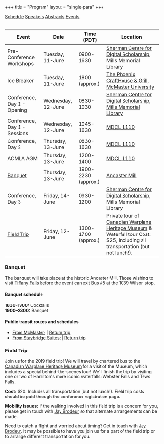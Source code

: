 +++
title = "Program"
layout = "single-para"
+++

<div class="program expanded button-group">
  <a href="../schedule" class="button">Schedule</a>
  <a href="../speakers" class="button">Speakers</a>
  <a href="../abstracts" class="button">Abstracts</a>
  <a href="../events" class="button active">Events</a>
</div>
<br />


| Event | Date | Time (PDT) | Location|
|------|-------|-------|-------|
|Pre-Conference Workshops|Tuesday, 11-June|0900-1630|[Sherman Centre for Digital Scholarship](https://scds.ca/), Mills Memorial Library |
|Ice Breaker|Tuesday, 11-June|1800 (approx.)|[The Phoenix CraftHouse & Grill, McMaster University](https://www.phoenixmcmaster.com/)|
|Conference, Day 1 - Opening|Wednesday, 12-June|0830-1030|[Sherman Centre for Digital Scholarship, Mills Memorial Library](https://goo.gl/maps/GxozpNKJKow)|
|Conference, Day 1 - Sessions|Wednesday, 12-June|1045-1630|[MDCL 1110](https://goo.gl/maps/5gCfojEqTrF2)|
|Conference, Day 2|Thursday, 13-June|0830-1630|[MDCL 1110](https://goo.gl/maps/5gCfojEqTrF2)|
|ACMLA AGM|Thursday, 13-June|1200-1400|[MDCL 1110](https://goo.gl/maps/5gCfojEqTrF2)|
|[Banquet](#Banquet)|Thursday, 13-June|1900-2230 (approx.)|[Ancaster Mill](https://goo.gl/maps/jLZvRUAbPxy)|
|Conference, Day 3|Friday, 14-June|0930-1200|[Sherman Centre for Digital Scholarship](https://scds.ca/), Mills Memorial Library|
|[Field Trip](#field-trip)|Friday, 12-June|1300-1700 (approx.)|Private tour of [Canadian Warplane Heritage Museum](https://www.warplane.com/) & Waterfall tour Cost: $25, including all transportation (but not lunch!).|

### <a name="Banquet"></a>Banquet  
The banquet will take place at the historic [Ancaster Mill](https://goo.gl/maps/jLZvRUAbPxy). Those wishing to visit [Tiffany Falls](https://tourismhamilton.com/hamilton-waterfalls/tiffany-falls) before the event can exit Bus #5 at the 1039 Wilson stop.

#### Banquet schedule
**1830-1900:** Cocktails  
**1900–2300:** Banquet  

#### Public transit routes and schedules
- [From McMaster](https://goo.gl/yMfbG6); | [Return trip](https://goo.gl/hb8Umy)
- [From Staybridge Suites](https://goo.gl/gYrZB6); | [Return trip](https://goo.gl/8vVHpX)
  
### <a name="field-trip"></a>Field Trip  
Join us for the 2019 field trip! We will travel by chartered bus to the [Canadian Warplane Heritage Museum](https://www.warplane.com/) for a visit of the Museum, which includes a special behind-the-scenes tour! We'll finish the trip by visiting one or two of Hamilton's more iconic waterfalls: Webster Falls and Tews Falls. 

**Cost:** $20. Includes all transportation (but not lunch!). Field trip costs should be paid through the conference registration page.

**Mobility issues:** If the walking involved in this field trip is a concern for you, please get in touch with [Jay Brodeur](mailto:brodeujj@mcmaster.ca) so that alternate arrangements can be made.

Need to catch a flight and worried about timing? Get in touch with [Jay Brodeur](mailto:brodeujj@mcmaster.ca). It may be possible to have you join us for a part of the field trip or to arrange different transportation for you.